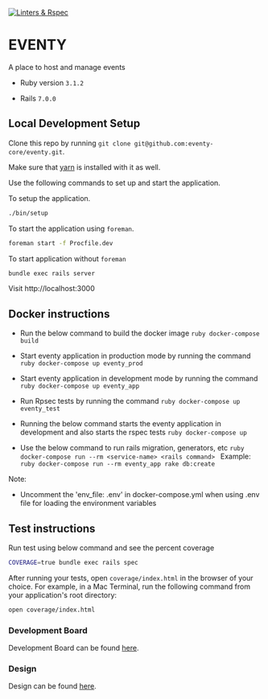 [![Linters & Rspec](https://github.com/eventy-core/eventy/actions/workflows/actions.yml/badge.svg)](https://github.com/eventy-core/eventy/actions/workflows/actions.yml)

# EVENTY

A place to host and manage events

- Ruby version `3.1.2`

- Rails `7.0.0`

## Local Development Setup

Clone this repo by running `git clone git@github.com:eventy-core/eventy.git`.

Make sure that [yarn](https://yarnpkg.com) is installed with it as well.

Use the following commands to set up and start the application.

To setup the application.

```bash
./bin/setup
```

To start the application using `foreman`.

```bash
foreman start -f Procfile.dev
```

To start application without `foreman`

```bash
bundle exec rails server
```

Visit http://localhost:3000

## Docker instructions

- Run the below command to build the docker image `ruby docker-compose build `

- Start eventy application in production mode by running the command
  `ruby docker-compose up eventy_prod `

- Start eventy application in development mode by running the command
  `ruby docker-compose up eventy_app `

- Run Rpsec tests by running the command `ruby docker-compose up eventy_test `

- Running the below command starts the eventy application in development and
  also starts the rspec tests `ruby docker-compose up `

- Use the below command to run rails migration, generators, etc
  `ruby docker-compose run --rm <service-name> <rails command> ` Example:
  `ruby docker-compose run --rm eventy_app rake db:create `

Note:

- Uncomment the 'env_file: .env' in docker-compose.yml when using .env file for
  loading the environment variables

## Test instructions

Run test using below command and see the percent coverage

```bash
COVERAGE=true bundle exec rails spec
```

After running your tests, open `coverage/index.html` in the browser of your
choice. For example, in a Mac Terminal, run the following command from your
application's root directory:

```bash
open coverage/index.html
```

### Development Board

Development Board can be found
[here](https://github.com/eventy-core/eventy/projects/1).

### Design

Design can be found
[here](https://xd.adobe.com/view/1ee6ac98-7a2c-45c2-ad57-ae01bf660ae9-4bb5/).
